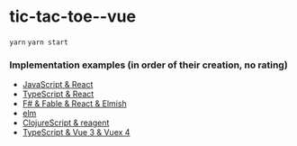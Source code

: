# tic-tac-toe--vue

```yarn```
```yarn start```

### Implementation examples (in order of their creation, no rating)

* [JavaScript & React](https://github.com/toburger/tic-tac-toe)
* [TypeScript & React](https://github.com/toburger/tic-tac-toe--typescript)
* [F# & Fable & React & Elmish](https://github.com/toburger/tic-tac-toe--fable)
* [elm](https://github.com/toburger/tic-tac-toe--elm)
* [ClojureScript & reagent](https://github.com/toburger/tic-tac-toe--clojure)
* [TypeScript & Vue 3 & Vuex 4](https://github.com/toburger/tic-tac-toe--vue)
